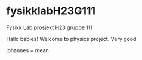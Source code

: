 # fysikklabH23G111
Fysikk Lab prosjekt H23 gruppe 111

Hallo babies! Welcome to physics project. Very good

johannes = mean